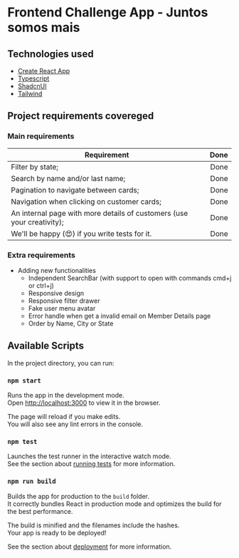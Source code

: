 # Frontend Challenge App - Juntos somos mais

## Technologies used

- [Create React App](https://github.com/facebook/create-react-app)
- [Typescript](https://www.typescriptlang.org/)
- [ShadcnUI](https://ui.shadcn.com/)
- [Tailwind](https://tailwindcss.com/)

## Project requirements covereged

### Main requirements

| Requirement                                                            | Done |
| ---------------------------------------------------------------------- | ---: |
| Filter by state;                                                       | Done |
| Search by name and/or last name;                                       | Done |
| Pagination to navigate between cards;                                  | Done |
| Navigation when clicking on customer cards;                            | Done |
| An internal page with more details of customers (use your creativity); | Done |
| We'll be happy (😍) if you write tests for it.                         | Done |

### Extra requirements

- Adding new functionalities
  - Independent SearchBar (with support to open with commands cmd+j or ctrl+j)
  - Responsive design
  - Responsive filter drawer
  - Fake user menu avatar
  - Error handle when get a invalid email on Member Details page
  - Order by Name, City or State

## Available Scripts

In the project directory, you can run:

### `npm start`

Runs the app in the development mode.\
Open [http://localhost:3000](http://localhost:3000) to view it in the browser.

The page will reload if you make edits.\
You will also see any lint errors in the console.

### `npm test`

Launches the test runner in the interactive watch mode.\
See the section about [running tests](https://facebook.github.io/create-react-app/docs/running-tests) for more information.

### `npm run build`

Builds the app for production to the `build` folder.\
It correctly bundles React in production mode and optimizes the build for the best performance.

The build is minified and the filenames include the hashes.\
Your app is ready to be deployed!

See the section about [deployment](https://facebook.github.io/create-react-app/docs/deployment) for more information.
